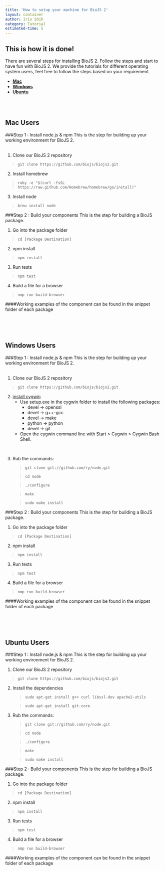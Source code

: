 ```yaml
---
title: 'How to setup your machine for BioJS 2'
layout: container
author: Iris Shih
category: Tutorial
estimated-time: 5
---
```




This is how it is done!
----------

There are several steps for installing BioJS 2. Follow the steps and start to have fun with BioJS 2.
We provide the tutorials for different operating system users, feel free to follow the steps based on your requirement.

- [__Mac__](#mac)
- [__Windows__](#windows)
- [__Ubuntu__](#ubuntu)

<br> 
<br> 

<a name="mac"></a>
Mac Users 
------------------------------
###Step 1 : Install node.js & npm
This is the step for building up your working environment for BioJS 2.
<br> 
<br>

1. Clone our BioJS 2 repository
>`git clone https://github.com/biojs/biojs2.git`

2. Install homebrew
>`ruby -e "$(curl -fsSL https://raw.github.com/Homebrew/homebrew/go/install)"`

3. Install node
>`brew install node`

 
###Step 2 : Build your components 
This is the step for building a BioJS package.

1. Go into the package folder
 >`cd [Package Destination]`

2. npm install
 >`npm install`

3. Run tests
 >`npm test`

4. Build a file for a browser
 >`nmp run build-browser`

####Working examples of the component can be found in the snippet folder of each package

<br>
<br> 
<br> 

<a name="windows"></a>
Windows Users 
------------------------------
###Step 1 : Install node.js & npm
This is the step for building up your working environment for BioJS 2.
<br>
<br>

1. Clone our BioJS 2 repository
>`git clone https://github.com/biojs/biojs2.git`

2. [install cygwin](http://www.mcclean-cooper.com/valentino/cygwin_install/)
    - Use setup.exe in the cygwin folder to install the following packages:
        * devel → openssl 
        * devel → g++-gcc 
        * devel → make 
        * python → python 
        * devel → git
     - Open the cygwin command line with Start > Cygwin > Cygwin Bash Shell.
<br>    


3. Rub the commands:
    >`git clone git://github.com/ry/node.git`

    >`cd node`

    >`./configure`

    >`make`

    >`sudo make install` 

 
###Step 2 : Build your components 
This is the step for building a BioJS package.

1. Go into the package folder
 >`cd [Package Destination]`

2. npm install
 >`npm install`

3. Run tests
 >`npm test`

4. Build a file for a browser
 >`nmp run build-browser`
 
####Working examples of the component can be found in the snippet folder of each package

<br> 
<br>  
<br> 

<a name="ubuntu"></a>
Ubuntu Users 
------------------------------
###Step 1 : Install node.js & npm
This is the step for building up your working environment for BioJS 2.
<br> 

1. Clone our BioJS 2 repository
>`git clone https://github.com/biojs/biojs2.git`

2. Install the dependencies 
    >`sudo apt-get install g++ curl libssl-dev apache2-utils`
    
    >`sudo apt-get install git-core`


3. Rub the commands:
    >`git clone git://github.com/ry/node.git`

    >`cd node`

    >`./configure`

    >`make`

    >`sudo make install` 

 
###Step 2 : Build your components 
This is the step for building a BioJS package.

1. Go into the package folder
 >`cd [Package Destination]`

2. npm install
 >`npm install`

3. Run tests
 >`npm test`

4. Build a file for a browser
 >`nmp run build-browser`
 
####Working examples of the component can be found in the snippet folder of each package

